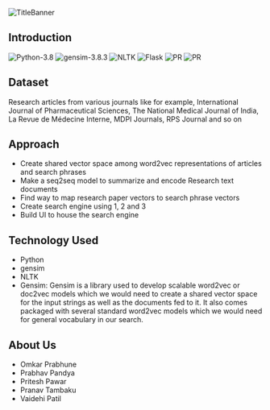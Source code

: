 ![TitleBanner](https://github.com/OverPoweredDev/Pharma_NLPSearch/blob/master/images/EDI_banner3.png)

## Introduction

![Python-3.8](https://img.shields.io/badge/Python-3.8-green?style=for-the-badge)
![gensim-3.8.3](https://img.shields.io/badge/gensim-3.8.3-blue?style=for-the-badge)
![NLTK](https://img.shields.io/badge/NLTK-3.5-purple?style=for-the-badge)
![Flask](https://img.shields.io/badge/Flask-1.1.5-lightblue?style=for-the-badge)
![PR](https://img.shields.io/badge/PRs-welcome-red?style=for-the-badge)
![PR](https://img.shields.io/badge/%20-Open%20Source-blueviolet?style=for-the-badge)


## Dataset

Research articles from various journals like for example, International Journal of Pharmaceutical Sciences, The National Medical Journal of India, La Revue de Médecine Interne, MDPI Journals, RPS Journal and so on

## Approach

- Create shared vector space among word2vec representations of articles and search phrases
- Make a seq2seq model to summarize and encode Research text documents
- Find way to map research paper vectors to search phrase vectors
- Create search engine using 1, 2 and 3
- Build UI to house the search engine

## Technology Used

- Python
- gensim
- NLTK
- Gensim: Gensim is a library used to develop scalable word2vec or doc2vec models which we would need to create a shared vector space for the input strings as well as the documents fed to it. It also comes packaged with several standard word2vec models which we would need for general vocabulary in our search.


## About Us

- Omkar Prabhune
- Prabhav Pandya
- Pritesh Pawar
- Pranav Tambaku
- Vaidehi Patil
